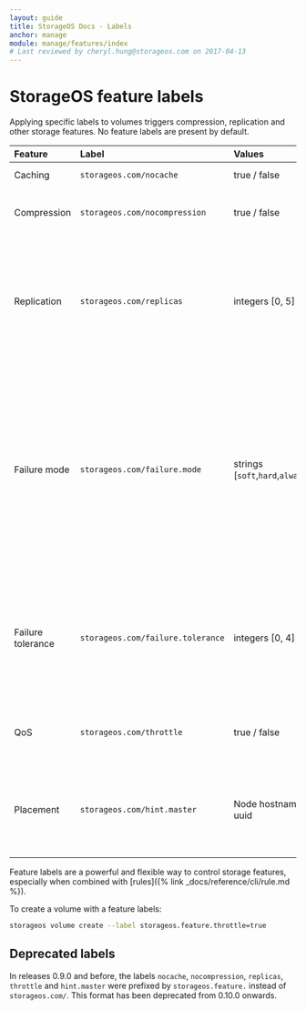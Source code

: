 ```yaml
---
layout: guide
title: StorageOS Docs - Labels
anchor: manage
module: manage/features/index
# Last reviewed by cheryl.hung@storageos.com on 2017-04-13
---
```


# StorageOS feature labels

Applying specific labels to volumes triggers compression, replication and other
storage features. No feature labels are present by default.

| Feature     | Label                         | Values         | Description                                              |
|:------------|:------------------------------|:---------------|:---------------------------------------------------------|
| Caching     | `storageos.com/nocache`       | true / false   | Switches off caching. |
| Compression | `storageos.com/nocompression` | true / false   | Switches off compression of data at rest and in transit. |
| Replication | `storageos.com/replicas`      | integers [0, 5]| Replicates entire volume across nodes. Typically 1 replica is sufficient (2 copies of the data); more than 2 replicas is not recommended. |
| Failure mode | `storageos.com/failure.mode` | strings [`soft`,`hard`,`alwayson`] | Soft failure mode works together with the failure tolerance. Hard is a mode where any loss in desired replicas count will mark volume as unavailable. AlwaysOn is a mode where as long as master is alive volume will be writable. |
| Failure tolerance | `storageos.com/failure.tolerance` | integers [0, 4] | Specifies how many failed replicas to tolerate, defaults to (Replicas - 1) if Replicas > 0, so if there are 2 replicas it will default to 1. |
| QoS         | `storageos.com/throttle`      | true / false   | Deprioritizes traffic by reducing the rate of disk I/O.  |
| Placement   | `storageos.com/hint.master`   | Node hostname or uuid   | Requests master volume placement on the specified node.  Will use another node if request can't be satisfied. |

Feature labels are a powerful and flexible way to control storage features,
especially when combined with [rules]({% link _docs/reference/cli/rule.md %}).

To create a volume with a feature labels:

```bash
storageos volume create --label storageos.feature.throttle=true
```

## Deprecated labels

In releases 0.9.0 and before, the labels `nocache`, `nocompression`, `replicas`,
`throttle` and `hint.master` were prefixed by `storageos.feature.` instead of
`storageos.com/`. This format has been deprecated from 0.10.0 onwards.
